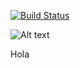 [![Build Status](https://clinker.47deg.com/desktop/plugin/public/status/appsly-android-rest.png?kk=kk)](https://clinker.47deg.com/jenkins/view/Appsly/job/appsly-android-rest/)

![Alt text](https://clinker.47deg.com/desktop/plugin/public/status/appsly-android-rest.png)

Hola
